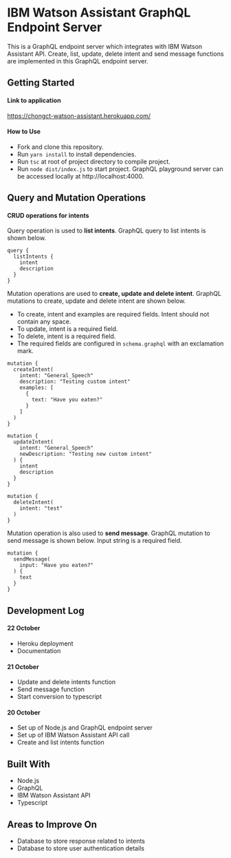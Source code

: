 # IBM Watson Assistant GraphQL Endpoint Server

This is a GraphQL endpoint server which integrates with IBM Watson Assistant API. Create, list, update, delete intent and send message functions are implemented in this GraphQL endpoint server.


## Getting Started

#### Link to application

<https://chongct-watson-assistant.herokuapp.com/>

#### How to Use

* Fork and clone this repository.
* Run `yarn install` to install dependencies.
* Run `tsc` at root of project directory to compile project.
* Run `node dist/index.js` to start project. GraphQL playground server can be accessed locally at http://localhost:4000.


## Query and Mutation Operations

#### CRUD operations for intents

Query operation is used to **list intents**. GraphQL query to list intents is shown below.

```
query {
  listIntents {
    intent
    description
  }
}
```

Mutation operations are used to **create, update and delete intent**. GraphQL mutations to create, update and delete intent are shown below.
* To create, intent and examples are required fields. Intent should not contain any space.
* To update, intent is a required field.
* To delete, intent is a required field.
* The required fields are configured in `schema.graphql` with an exclamation mark.

```
mutation {
  createIntent(
    intent: "General_Speech"
    description: "Testing custom intent"
    examples: [
      {
        text: "Have you eaten?"
      }
    ]
  )
}
```
```
mutation {
  updateIntent(
    intent: "General_Speech"
    newDescription: "Testing new custom intent"
  ) {
    intent
    description
  }
}
```
```
mutation {
  deleteIntent(
    intent: "test"
  )
}
```

Mutation operation is also used to **send message**. GraphQL mutation to send message is shown below. Input string is a required field.
```
mutation {
  sendMessage(
    input: "Have you eaten?"
  ) {
    text
  }
}
```


## Development Log

#### 22 October
* Heroku deployment
* Documentation

#### 21 October
* Update and delete intents function
* Send message function
* Start conversion to typescript

#### 20 October
* Set up of Node.js and GraphQL endpoint server
* Set up of IBM Watson Assistant API call
* Create and list intents function


## Built With

* Node.js
* GraphQL
* IBM Watson Assistant API
* Typescript


## Areas to Improve On
* Database to store response related to intents
* Database to store user authentication details
